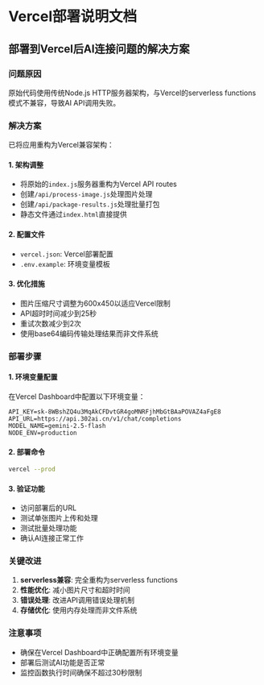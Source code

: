 # Vercel部署说明文档

## 部署到Vercel后AI连接问题的解决方案

### 问题原因
原始代码使用传统Node.js HTTP服务器架构，与Vercel的serverless functions模式不兼容，导致AI API调用失败。

### 解决方案
已将应用重构为Vercel兼容架构：

#### 1. 架构调整
- 将原始的`index.js`服务器重构为Vercel API routes
- 创建`/api/process-image.js`处理图片处理
- 创建`/api/package-results.js`处理批量打包
- 静态文件通过`index.html`直接提供

#### 2. 配置文件
- `vercel.json`: Vercel部署配置
- `.env.example`: 环境变量模板

#### 3. 优化措施
- 图片压缩尺寸调整为600x450以适应Vercel限制
- API超时时间减少到25秒
- 重试次数减少到2次
- 使用base64编码传输处理结果而非文件系统

### 部署步骤

#### 1. 环境变量配置
在Vercel Dashboard中配置以下环境变量：
```
API_KEY=sk-8WBshZQ4u3MqAkCFDvtGR4goMNRFjhMbGtBAaPOVAZ4aFgE8
API_URL=https://api.302ai.cn/v1/chat/completions
MODEL_NAME=gemini-2.5-flash
NODE_ENV=production
```

#### 2. 部署命令
```bash
vercel --prod
```

#### 3. 验证功能
- 访问部署后的URL
- 测试单张图片上传和处理
- 测试批量处理功能
- 确认AI连接正常工作

### 关键改进
1. **serverless兼容**: 完全重构为serverless functions
2. **性能优化**: 减小图片尺寸和超时时间
3. **错误处理**: 改进API调用错误处理机制
4. **存储优化**: 使用内存处理而非文件系统

### 注意事项
- 确保在Vercel Dashboard中正确配置所有环境变量
- 部署后测试AI功能是否正常
- 监控函数执行时间确保不超过30秒限制